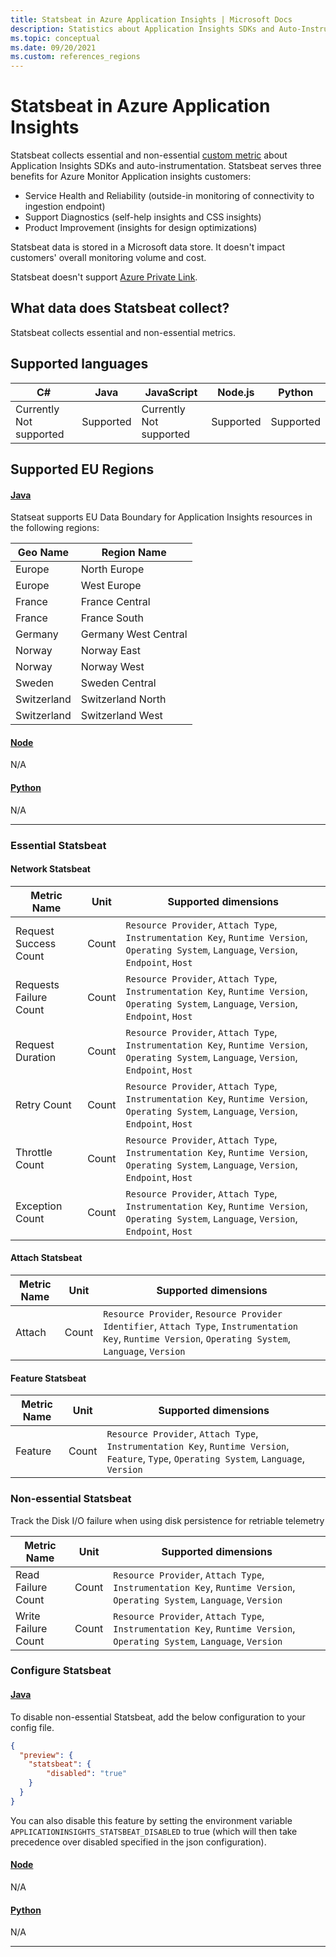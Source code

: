 ```yaml
---
title: Statsbeat in Azure Application Insights | Microsoft Docs
description: Statistics about Application Insights SDKs and Auto-Instrumentation
ms.topic: conceptual
ms.date: 09/20/2021
ms.custom: references_regions
---
```


# Statsbeat in Azure Application Insights

Statsbeat collects essential and non-essential [custom metric](../essentials/metrics-custom-overview.md) about Application Insights SDKs and auto-instrumentation. Statsbeat serves three benefits for Azure Monitor Application insights customers:
-	Service Health and Reliability (outside-in monitoring of connectivity to ingestion endpoint)
-	Support Diagnostics (self-help insights and CSS insights)
-	Product Improvement (insights for design optimizations)

Statsbeat data is stored in a Microsoft data store.  It doesn't impact customers' overall monitoring volume and cost. 

Statsbeat doesn't support [Azure Private Link](../../automation/how-to/private-link-security.md). 

## What data does Statsbeat collect?

Statsbeat collects essential and non-essential metrics.

## Supported languages

| C#                        | Java            | JavaScript                | Node.js         | Python          |
|---------------------------|-----------------|---------------------------|-----------------|-----------------|
| Currently Not supported   | Supported       | Currently Not supported   | Supported       | Supported       |

## Supported EU Regions

#### [Java](#tab/eu-java)

Statseat supports EU Data Boundary for Application Insights resources in the following regions:

| Geo Name                  | Region Name            |
|---------------------------|------------------------|
| Europe                    | North Europe           |
| Europe                    | West Europe            |
| France                    | France Central         | 
| France                    | France South           | 
| Germany                   | Germany West Central   | 
| Norway                    | Norway East            | 
| Norway                    | Norway West            | 
| Sweden                    | Sweden Central         | 
| Switzerland               | Switzerland North      |
| Switzerland               | Switzerland West       | 


#### [Node](#tab/eu-node)

N/A

#### [Python](#tab/eu-python)

N/A

---

### Essential Statsbeat

#### Network Statsbeat

|Metric Name|Unit|Supported dimensions|
|-----|-----|-----|
|Request Success Count|Count| `Resource Provider`, `Attach Type`, `Instrumentation Key`, `Runtime Version`, `Operating System`, `Language`, `Version`, `Endpoint`, `Host`|
|Requests Failure Count|Count| `Resource Provider`, `Attach Type`, `Instrumentation Key`, `Runtime Version`, `Operating System`, `Language`, `Version`, `Endpoint`, `Host`|
|Request Duration|Count| `Resource Provider`, `Attach Type`, `Instrumentation Key`, `Runtime Version`, `Operating System`, `Language`, `Version`, `Endpoint`, `Host`|
|Retry Count|Count| `Resource Provider`, `Attach Type`, `Instrumentation Key`, `Runtime Version`, `Operating System`, `Language`, `Version`, `Endpoint`, `Host`|
|Throttle Count|Count| `Resource Provider`, `Attach Type`, `Instrumentation Key`, `Runtime Version`, `Operating System`, `Language`, `Version`, `Endpoint`, `Host`|
|Exception Count|Count| `Resource Provider`, `Attach Type`, `Instrumentation Key`, `Runtime Version`, `Operating System`, `Language`, `Version`, `Endpoint`, `Host`|

#### Attach Statsbeat

|Metric Name|Unit|Supported dimensions|
|-----|-----|-----|
|Attach|Count| `Resource Provider`, `Resource Provider Identifier`, `Attach Type`, `Instrumentation Key`, `Runtime Version`, `Operating System`, `Language`, `Version`|

#### Feature Statsbeat

|Metric Name|Unit|Supported dimensions|
|-----|-----|-----|
|Feature|Count| `Resource Provider`, `Attach Type`, `Instrumentation Key`, `Runtime Version`, `Feature`, `Type`, `Operating System`, `Language`, `Version`|

### Non-essential Statsbeat

Track the Disk I/O failure when using disk persistence for retriable telemetry

|Metric Name|Unit|Supported dimensions|
|-----|-----|-----|
|Read Failure Count|Count| `Resource Provider`, `Attach Type`, `Instrumentation Key`, `Runtime Version`, `Operating System`, `Language`, `Version`|
|Write Failure Count|Count| `Resource Provider`, `Attach Type`, `Instrumentation Key`, `Runtime Version`, `Operating System`, `Language`, `Version`|

### Configure Statsbeat

#### [Java](#tab/java)

To disable non-essential Statsbeat, add the below configuration to your config file.

```json
{
  "preview": {
    "statsbeat": {
        "disabled": "true"
    }
  }
}
```

You can also disable this feature by setting the environment variable `APPLICATIONINSIGHTS_STATSBEAT_DISABLED` to true (which will then take precedence over disabled specified in the json configuration).

#### [Node](#tab/node)

N/A

#### [Python](#tab/python)

N/A

---
